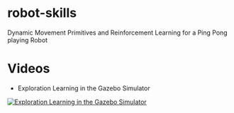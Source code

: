 # robot-skills
Dynamic Movement Primitives and Reinforcement Learning for a Ping Pong playing Robot

# Videos

* Exploration Learning in the Gazebo Simulator

[![Exploration Learning in the Gazebo Simulator](http://img.youtube.com/vi/HBNGeYZKJM4/maxresdefault.jpg)](https://www.youtube.com/watch?v=HBNGeYZKJM4 "Exploration Learning in the Gazebo Simulator")
